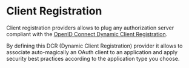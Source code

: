 # Client Registration

Client registration providers allows to plug any authorization server compliant with the [OpenID Connect Dynamic Client Registration](https://openid.net/specs/openid-connect-registration-1_0.html).

By defining this DCR (Dynamic Client Registration) provider it allows to associate auto-magically an OAuth
client to an application and apply security best practices according to the application type you choose.   
